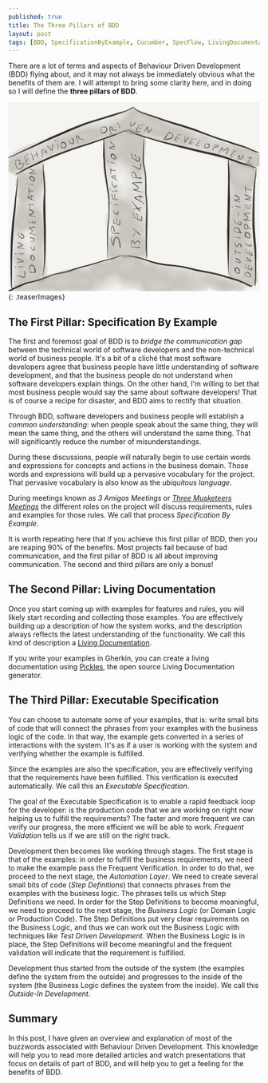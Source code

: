 ```yaml
---
published: true
title: The Three Pillars of BDD
layout: post
tags: [BDD, SpecificationByExample, Cucumber, SpecFlow, LivingDocumentation]
---
```

There are a lot of terms and aspects of Behaviour Driven Development (BDD) flying about, and it may not always be immediately obvious what the benefits of them are. I will attempt to bring some clarity here, and in doing so I will define the **three pillars of BDD**.

![Three Pillars of BDD](/public/img/2016-06-21_ThreePillarsOfBDD.png){: .teaserImages}

<!--more-->

## The First Pillar: Specification By Example

The first and foremost goal of BDD is to *bridge the communication gap* between the technical world of software developers and the non-technical world of business people. It's a bit of a cliché that most software developers agree that business people have little understanding of software development, and that the business people do not understand when software developers explain things. On the other hand, I'm willing to bet that most business people would say the same about software developers! That is of course a recipe for disaster, and BDD aims to rectify that situation.

Through BDD, software developers and business people will establish a *common understanding*: when people speak about the same thing, they will mean the same thing, and the others will understand the same thing. That will significantly reduce the number of misunderstandings.

During these discussions, people will naturally begin to use certain words and expressions for concepts and actions in the business domain. Those words and expressions will build up a pervasive vocabulary for the project. That pervasive vocabulary is also know as the *ubiquitous language*.

During meetings known as *3 Amigos Meetings* or [*Three Musketeers Meetings*](/2016/05/24/three-amigos-or-three-musketeers.html) the different roles on the project will discuss requirements, rules and examples for those rules. We call that process *Specification By Example*.

It is worth repeating here that if you achieve this first pillar of BDD, then you are reaping 90% of the benefits. Most projects fail because of bad communication, and the first pillar of BDD is all about improving communication. The second and third pillars are only a bonus!

## The Second Pillar: Living Documentation

Once you start coming up with examples for features and rules, you will likely start recording and collecting those examples. You are effectively building up a description of how the system works, and the description always reflects the latest understanding of the functionality. We call this kind of description a [Living Documentation](/2016/03/08/what-is-a-living-documentation.html).

If you write your examples in Gherkin, you can create a living documentation using [Pickles](http://www.picklesdoc.com/), the open source Living Documentation generator.

## The Third Pillar: Executable Specification 

You can choose to automate some of your examples, that is: write small bits of code that will connect the phrases from your examples with the business logic of the code. In that way, the example gets converted in a series of interactions with the system. It's as if a user is working with the system and verifying whether the example is fulfilled.

Since the examples are also the specification, you are effectively verifying that the requirements have been fulfilled. This verification is executed automatically. We call this an *Executable Specification*.

The goal of the Executable Specification is to enable a rapid feedback loop for the developer: is the production code that we are working on right now helping us to fulfill the requirements? The faster and more frequent we can verify our progress, the more efficient we will be able to work. *Frequent Validation* tells us if we are still on the right track.

Development then becomes like working through stages. The first stage is that of the examples: in order to fulfill the business requirements, we need to make the example pass the Frequent Verification. In order to do that, we proceed to the next stage, the *Automation Layer*. We need to create several small bits of code (*Step Definitions*) that connects phrases from the examples with the business logic. The phrases tells us which Step Definitions we need. In order for the Step Definitions to become meaningful, we need to proceed to the next stage, the *Business Logic* (or Domain Logic or Production Code). The Step Definitions put very clear requirements on the Business Logic, and thus we can work out the Business Logic with techniques like *Test Driven Development*. When the Business Logic is in place, the Step Definitions will become meaningful and the frequent validation will indicate that the requirement is fulfilled.

Development thus started from the outside of the system (the examples define the system from the outside) and progresses to the inside of the system (the Business Logic defines the system from the inside). We call this *Outside-In Development*.

## Summary

In this post, I have given an overview and explanation of most of the buzzwords associated with Behaviour Driven Development. This knowledge will help you to read more detailed articles and watch presentations that focus on details of part of BDD, and will help you to get a feeling for the benefits of BDD.
